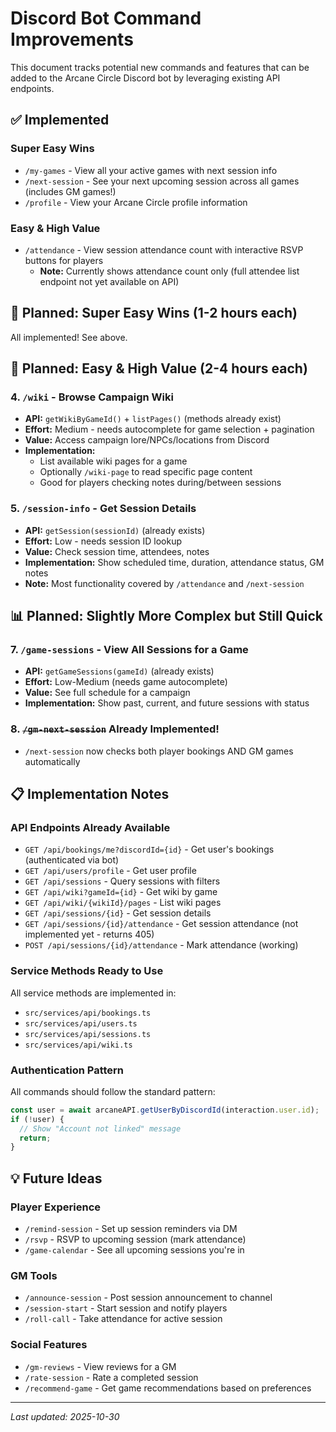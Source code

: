 # Discord Bot Command Improvements

This document tracks potential new commands and features that can be added to the Arcane Circle Discord bot by leveraging existing API endpoints.

## ✅ Implemented

### Super Easy Wins
- `/my-games` - View all your active games with next session info
- `/next-session` - See your next upcoming session across all games (includes GM games!)
- `/profile` - View your Arcane Circle profile information

### Easy & High Value
- `/attendance` - View session attendance count with interactive RSVP buttons for players
  - **Note:** Currently shows attendance count only (full attendee list endpoint not yet available on API)

## 🎯 Planned: Super Easy Wins (1-2 hours each)

All implemented! See above.

## 🎲 Planned: Easy & High Value (2-4 hours each)

### 4. `/wiki` - Browse Campaign Wiki
- **API:** `getWikiByGameId()` + `listPages()` (methods already exist)
- **Effort:** Medium - needs autocomplete for game selection + pagination
- **Value:** Access campaign lore/NPCs/locations from Discord
- **Implementation:**
  - List available wiki pages for a game
  - Optionally `/wiki-page` to read specific page content
  - Good for players checking notes during/between sessions

### 5. `/session-info` - Get Session Details
- **API:** `getSession(sessionId)` (already exists)
- **Effort:** Low - needs session ID lookup
- **Value:** Check session time, attendees, notes
- **Implementation:** Show scheduled time, duration, attendance status, GM notes
- **Note:** Most functionality covered by `/attendance` and `/next-session`

## 📊 Planned: Slightly More Complex but Still Quick

### 7. `/game-sessions` - View All Sessions for a Game
- **API:** `getGameSessions(gameId)` (already exists)
- **Effort:** Low-Medium (needs game autocomplete)
- **Value:** See full schedule for a campaign
- **Implementation:** Show past, current, and future sessions with status

### 8. ~~`/gm-next-session`~~ **Already Implemented!**
- `/next-session` now checks both player bookings AND GM games automatically

## 📋 Implementation Notes

### API Endpoints Already Available
- `GET /api/bookings/me?discordId={id}` - Get user's bookings (authenticated via bot)
- `GET /api/users/profile` - Get user profile
- `GET /api/sessions` - Query sessions with filters
- `GET /api/wiki?gameId={id}` - Get wiki by game
- `GET /api/wiki/{wikiId}/pages` - List wiki pages
- `GET /api/sessions/{id}` - Get session details
- `GET /api/sessions/{id}/attendance` - Get session attendance (not implemented yet - returns 405)
- `POST /api/sessions/{id}/attendance` - Mark attendance (working)

### Service Methods Ready to Use
All service methods are implemented in:
- `src/services/api/bookings.ts`
- `src/services/api/users.ts`
- `src/services/api/sessions.ts`
- `src/services/api/wiki.ts`

### Authentication Pattern
All commands should follow the standard pattern:
```typescript
const user = await arcaneAPI.getUserByDiscordId(interaction.user.id);
if (!user) {
  // Show "Account not linked" message
  return;
}
```

## 💡 Future Ideas

### Player Experience
- `/remind-session` - Set up session reminders via DM
- `/rsvp` - RSVP to upcoming session (mark attendance)
- `/game-calendar` - See all upcoming sessions you're in

### GM Tools
- `/announce-session` - Post session announcement to channel
- `/session-start` - Start session and notify players
- `/roll-call` - Take attendance for active session

### Social Features
- `/gm-reviews` - View reviews for a GM
- `/rate-session` - Rate a completed session
- `/recommend-game` - Get game recommendations based on preferences

---

*Last updated: 2025-10-30*
